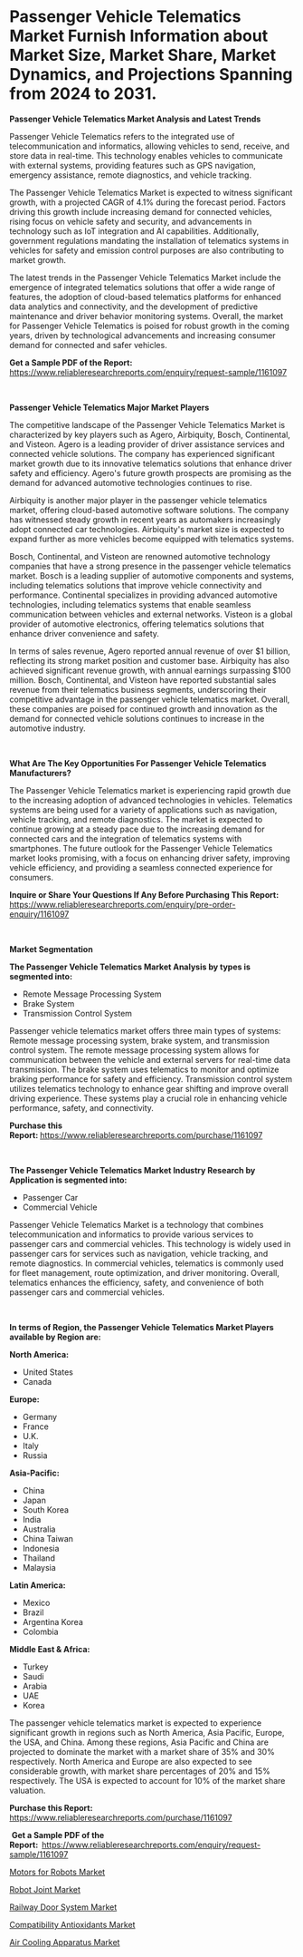 <p><h1>Passenger Vehicle Telematics Market Furnish Information about Market Size, Market Share, Market Dynamics, and Projections Spanning from 2024 to 2031.</h1></p><p><strong>Passenger Vehicle Telematics Market Analysis and Latest Trends</strong></p>
<p><p>Passenger Vehicle Telematics refers to the integrated use of telecommunication and informatics, allowing vehicles to send, receive, and store data in real-time. This technology enables vehicles to communicate with external systems, providing features such as GPS navigation, emergency assistance, remote diagnostics, and vehicle tracking.</p><p>The Passenger Vehicle Telematics Market is expected to witness significant growth, with a projected CAGR of 4.1% during the forecast period. Factors driving this growth include increasing demand for connected vehicles, rising focus on vehicle safety and security, and advancements in technology such as IoT integration and AI capabilities. Additionally, government regulations mandating the installation of telematics systems in vehicles for safety and emission control purposes are also contributing to market growth.</p><p>The latest trends in the Passenger Vehicle Telematics Market include the emergence of integrated telematics solutions that offer a wide range of features, the adoption of cloud-based telematics platforms for enhanced data analytics and connectivity, and the development of predictive maintenance and driver behavior monitoring systems. Overall, the market for Passenger Vehicle Telematics is poised for robust growth in the coming years, driven by technological advancements and increasing consumer demand for connected and safer vehicles.</p></p>
<p><strong>Get a Sample PDF of the Report:&nbsp;</strong> <a href="https://www.reliableresearchreports.com/enquiry/request-sample/1161097">https://www.reliableresearchreports.com/enquiry/request-sample/1161097</a></p>
<p>&nbsp;</p>
<p><strong>Passenger Vehicle Telematics Major Market Players</strong></p>
<p><p>The competitive landscape of the Passenger Vehicle Telematics Market is characterized by key players such as Agero, Airbiquity, Bosch, Continental, and Visteon. Agero is a leading provider of driver assistance services and connected vehicle solutions. The company has experienced significant market growth due to its innovative telematics solutions that enhance driver safety and efficiency. Agero's future growth prospects are promising as the demand for advanced automotive technologies continues to rise.</p><p>Airbiquity is another major player in the passenger vehicle telematics market, offering cloud-based automotive software solutions. The company has witnessed steady growth in recent years as automakers increasingly adopt connected car technologies. Airbiquity's market size is expected to expand further as more vehicles become equipped with telematics systems.</p><p>Bosch, Continental, and Visteon are renowned automotive technology companies that have a strong presence in the passenger vehicle telematics market. Bosch is a leading supplier of automotive components and systems, including telematics solutions that improve vehicle connectivity and performance. Continental specializes in providing advanced automotive technologies, including telematics systems that enable seamless communication between vehicles and external networks. Visteon is a global provider of automotive electronics, offering telematics solutions that enhance driver convenience and safety.</p><p>In terms of sales revenue, Agero reported annual revenue of over $1 billion, reflecting its strong market position and customer base. Airbiquity has also achieved significant revenue growth, with annual earnings surpassing $100 million. Bosch, Continental, and Visteon have reported substantial sales revenue from their telematics business segments, underscoring their competitive advantage in the passenger vehicle telematics market. Overall, these companies are poised for continued growth and innovation as the demand for connected vehicle solutions continues to increase in the automotive industry.</p></p>
<p>&nbsp;</p>
<p><strong>What Are The Key Opportunities For Passenger Vehicle Telematics Manufacturers?</strong></p>
<p><p>The Passenger Vehicle Telematics market is experiencing rapid growth due to the increasing adoption of advanced technologies in vehicles. Telematics systems are being used for a variety of applications such as navigation, vehicle tracking, and remote diagnostics. The market is expected to continue growing at a steady pace due to the increasing demand for connected cars and the integration of telematics systems with smartphones. The future outlook for the Passenger Vehicle Telematics market looks promising, with a focus on enhancing driver safety, improving vehicle efficiency, and providing a seamless connected experience for consumers.</p></p>
<p><strong>Inquire or Share Your Questions If Any Before Purchasing This Report:</strong> <a href="https://www.reliableresearchreports.com/enquiry/pre-order-enquiry/1161097">https://www.reliableresearchreports.com/enquiry/pre-order-enquiry/1161097</a></p>
<p>&nbsp;</p>
<p><strong>Market Segmentation</strong></p>
<p><strong>The Passenger Vehicle Telematics Market Analysis by types is segmented into:</strong></p>
<p><ul><li>Remote Message Processing System</li><li>Brake System</li><li>Transmission Control System</li></ul></p>
<p><p>Passenger vehicle telematics market offers three main types of systems: Remote message processing system, brake system, and transmission control system. The remote message processing system allows for communication between the vehicle and external servers for real-time data transmission. The brake system uses telematics to monitor and optimize braking performance for safety and efficiency. Transmission control system utilizes telematics technology to enhance gear shifting and improve overall driving experience. These systems play a crucial role in enhancing vehicle performance, safety, and connectivity.</p></p>
<p><strong>Purchase this Report:&nbsp;</strong><a href="https://www.reliableresearchreports.com/purchase/1161097">https://www.reliableresearchreports.com/purchase/1161097</a></p>
<p>&nbsp;</p>
<p><strong>The Passenger Vehicle Telematics Market Industry Research by Application is segmented into:</strong></p>
<p><ul><li>Passenger Car</li><li>Commercial Vehicle</li></ul></p>
<p><p>Passenger Vehicle Telematics Market is a technology that combines telecommunication and informatics to provide various services to passenger cars and commercial vehicles. This technology is widely used in passenger cars for services such as navigation, vehicle tracking, and remote diagnostics. In commercial vehicles, telematics is commonly used for fleet management, route optimization, and driver monitoring. Overall, telematics enhances the efficiency, safety, and convenience of both passenger cars and commercial vehicles.</p></p>
<p>&nbsp;</p>
<p><strong>In terms of Region, the Passenger Vehicle Telematics Market Players available by Region are:</strong></p>
<p>
    <p> <strong> North America: </strong>
        <ul>
            <li>United States</li>
            <li>Canada</li>
        </ul>
        </p> 
    <p> <strong> Europe: </strong>
        <ul>
            <li>Germany</li>
            <li>France</li>
            <li>U.K.</li>
            <li>Italy</li>
            <li>Russia</li>
        </ul>
        </p> 
    <p> <strong> Asia-Pacific: </strong>
        <ul>
            <li>China</li>
            <li>Japan</li>
            <li>South Korea</li>
            <li>India</li>
            <li>Australia</li>
            <li>China Taiwan</li>
            <li>Indonesia</li>
            <li>Thailand</li>
            <li>Malaysia</li>
        </ul>
        </p> 
    <p> <strong> Latin America: </strong>
        <ul>
            <li>Mexico</li>
            <li>Brazil</li>
            <li>Argentina Korea</li>
            <li>Colombia</li>
        </ul>
        </p> 
    <p> <strong> Middle East & Africa: </strong>
        <ul>
            <li>Turkey</li>
            <li>Saudi</li>
            <li>Arabia</li>
            <li>UAE</li>
            <li>Korea</li>
        </ul>
    </p>
    </p>
<p><p>The passenger vehicle telematics market is expected to experience significant growth in regions such as North America, Asia Pacific, Europe, the USA, and China. Among these regions, Asia Pacific and China are projected to dominate the market with a market share of 35% and 30% respectively. North America and Europe are also expected to see considerable growth, with market share percentages of 20% and 15% respectively. The USA is expected to account for 10% of the market share valuation.</p></p>
<p><strong>Purchase this Report: </strong><a href="https://www.reliableresearchreports.com/purchase/1161097">https://www.reliableresearchreports.com/purchase/1161097</a></p>
<p>&nbsp;<strong>Get a Sample PDF of the Report:&nbsp;&nbsp;</strong><a href="https://www.reliableresearchreports.com/enquiry/request-sample/1161097">https://www.reliableresearchreports.com/enquiry/request-sample/1161097</a></p>
<p><strong></strong></p>
<p><p><a href="https://medium.com/p/9c8febacb574/edit">Motors for Robots Market</a></p><p><a href="https://medium.com/p/67ed12f44df0/edit">Robot Joint Market</a></p><p><a href="https://medium.com/p/5b831d352eb1/edit">Railway Door System Market</a></p><p><a href="https://github.com/josesg55/Market-Research-Report-List-1/blob/main/compatibility-antioxidants-market.md">Compatibility Antioxidants Market</a></p><p><a href="https://github.com/mancsybtousav/Market-Research-Report-List-1/blob/main/air-cooling-apparatus-market.md">Air Cooling Apparatus Market</a></p></p>
